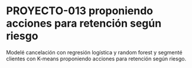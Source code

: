 # PROYECTO-013 proponiendo acciones para retención según riesgo

Modelé cancelación con regresión logística y random forest y segmenté clientes con K-means proponiendo acciones para retención según riesgo.
